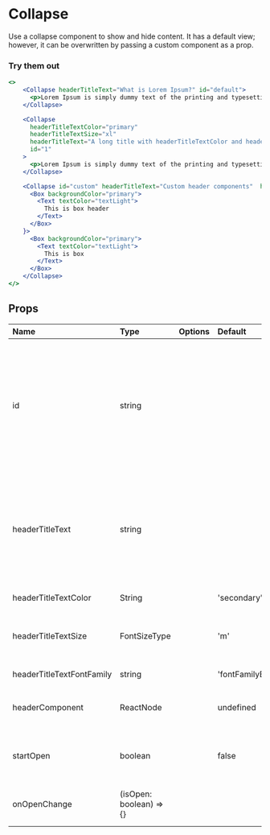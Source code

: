 # Collapse

Use a collapse component to show and hide content. It has a default view; however, it can be overwritten by passing a custom component as a prop.

### Try them out

```.jsx
<>
    <Collapse headerTitleText="What is Lorem Ipsum?" id="default">
      <p>Lorem Ipsum is simply dummy text of the printing and typesetting industry. Lorem Ipsum has been the industry's standard dummy text ever since the 1500s, when an unknown printer took a galley of type and scrambled it to make a type specimen book. It has survived not only five centuries, but also the leap into electronic typesetting, remaining essentially unchanged. It was popularised in the 1960s with the release of Letraset sheets containing Lorem Ipsum passages, and more recently with desktop publishing software like Aldus PageMaker including versions of <Link href="/">Lorem Ipsum</Link></p>
    </Collapse>

    <Collapse
      headerTitleTextColor="primary"
      headerTitleTextSize="xl"
      headerTitleText="A long title with headerTitleTextColor and headerTitleTextSize"
      id="1"
    >
      <p>Lorem Ipsum is simply dummy text of the printing and typesetting industry. Lorem Ipsum has been the industry's standard dummy text ever since the 1500s</p>
    </Collapse>

    <Collapse id="custom" headerTitleText="Custom header components"  headerComponent={
      <Box backgroundColor="primary">
        <Text textColor="textLight">
          This is box header
        </Text>
      </Box>
    }>
      <Box backgroundColor="primary">
        <Text textColor="textLight">
          This is box
        </Text>
      </Box>
    </Collapse>
</>
```

## Props

| Name                      | Type                    | Options | Default          | Description                                                                                                          |
| :------------------------ | :---------------------- | :-----: | :--------------- | :------------------------------------------------------------------------------------------------------------------- |
| id                        | string                  |         |                  | This is mandatory and this id will be used to reference aria attributes between the collapse header and the content. |
| headerTitleText           | string                  |         |                  | Header text. If you pass a custom component this text is still need as it will be used for the aria-label            |
| headerTitleTextColor      | String                  |         | 'secondary'      | Header text colour                                                                                                   |
| headerTitleTextSize       | FontSizeType            |         | 'm'              | Header text font size uses t-shirt sizes of s/m/l etc                                                                |
| headerTitleTextFontFamily | string                  |         | 'fontFamilyBase' | Header text font family                                                                                              |
| headerComponent           | ReactNode               |         | undefined        | (optional) Custom header component                                                                                   |
| startOpen                 | boolean                 |         | false            | (optional) starting value for collapse open state                                                                    |
| onOpenChange              | (isOpen: boolean) => {} |         |                  | (optional) open changed callback                                                                                     |
